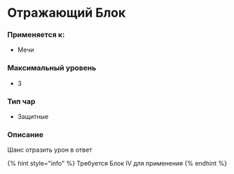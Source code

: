 # Отражающий Блок

### Применяется к:

* Мечи

### Максимальный уровень&#x20;

* 3

### Тип чар

* Защитные

### Описание&#x20;

Шанс отразить урон в ответ

{% hint style="info" %}
Требуется Блок IV для применения
{% endhint %}
